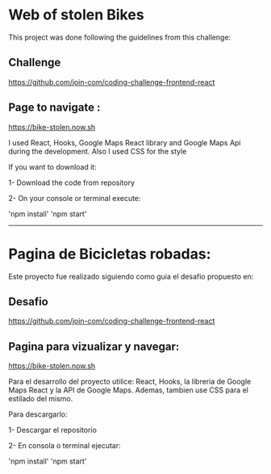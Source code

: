 # 
# Web of stolen Bikes

This project was done following the guidelines from  this challenge: 

## Challenge
https://github.com/join-com/coding-challenge-frontend-react

## Page to navigate : 
https://bike-stolen.now.sh

I used React, Hooks, Google Maps React library and Google Maps Api during the development. Also I used CSS for the style

If you want to download it:

1- Download the code from repository

2- On your console or terminal execute:

'npm install'
'npm start'


---



# Pagina de Bicicletas robadas: 

Este proyecto fue realizado siguiendo como guia el desafio propuesto en: 

## Desafio
https://github.com/join-com/coding-challenge-frontend-react

## Pagina para vizualizar y navegar: 

https://bike-stolen.now.sh

Para el desarrollo del proyecto utilice: React, Hooks, la libreria de Google Maps React y la API de Google Maps. Ademas, tambien use CSS para el estilado del mismo.

Para descargarlo:

1- Descargar el repositorio

2- En consola o terminal ejecutar:

'npm install'
'npm start'
